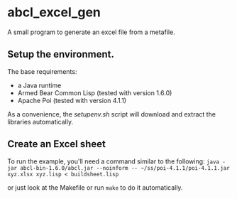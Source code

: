 # abcl\_excel\_gen
A small program to generate an excel file from a metafile.

## Setup the environment.
The base requirements:

   * a Java runtime
   * Armed Bear Common Lisp (tested with version 1.6.0)
   * Apache Poi (tested with version 4.1.1)

As a convenience, the _setupenv.sh_ script will download and extract the libraries automatically.

## Create an Excel sheet
To run the example, you'll need a command similar to the following:
```java -jar abcl-bin-1.6.0/abcl.jar --noinform -- ~/ss/poi-4.1.1/poi-4.1.1.jar xyz.xlsx xyz.lisp < buildsheet.lisp```

or just look at the Makefile or run `make` to do it automatically.
